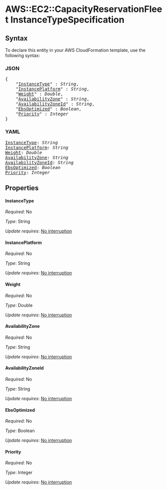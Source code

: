 # AWS::EC2::CapacityReservationFleet InstanceTypeSpecification

## Syntax

To declare this entity in your AWS CloudFormation template, use the following syntax:

### JSON

<pre>
{
    "<a href="#instancetype" title="InstanceType">InstanceType</a>" : <i>String</i>,
    "<a href="#instanceplatform" title="InstancePlatform">InstancePlatform</a>" : <i>String</i>,
    "<a href="#weight" title="Weight">Weight</a>" : <i>Double</i>,
    "<a href="#availabilityzone" title="AvailabilityZone">AvailabilityZone</a>" : <i>String</i>,
    "<a href="#availabilityzoneid" title="AvailabilityZoneId">AvailabilityZoneId</a>" : <i>String</i>,
    "<a href="#ebsoptimized" title="EbsOptimized">EbsOptimized</a>" : <i>Boolean</i>,
    "<a href="#priority" title="Priority">Priority</a>" : <i>Integer</i>
}
</pre>

### YAML

<pre>
<a href="#instancetype" title="InstanceType">InstanceType</a>: <i>String</i>
<a href="#instanceplatform" title="InstancePlatform">InstancePlatform</a>: <i>String</i>
<a href="#weight" title="Weight">Weight</a>: <i>Double</i>
<a href="#availabilityzone" title="AvailabilityZone">AvailabilityZone</a>: <i>String</i>
<a href="#availabilityzoneid" title="AvailabilityZoneId">AvailabilityZoneId</a>: <i>String</i>
<a href="#ebsoptimized" title="EbsOptimized">EbsOptimized</a>: <i>Boolean</i>
<a href="#priority" title="Priority">Priority</a>: <i>Integer</i>
</pre>

## Properties

#### InstanceType

_Required_: No

_Type_: String

_Update requires_: [No interruption](https://docs.aws.amazon.com/AWSCloudFormation/latest/UserGuide/using-cfn-updating-stacks-update-behaviors.html#update-no-interrupt)

#### InstancePlatform

_Required_: No

_Type_: String

_Update requires_: [No interruption](https://docs.aws.amazon.com/AWSCloudFormation/latest/UserGuide/using-cfn-updating-stacks-update-behaviors.html#update-no-interrupt)

#### Weight

_Required_: No

_Type_: Double

_Update requires_: [No interruption](https://docs.aws.amazon.com/AWSCloudFormation/latest/UserGuide/using-cfn-updating-stacks-update-behaviors.html#update-no-interrupt)

#### AvailabilityZone

_Required_: No

_Type_: String

_Update requires_: [No interruption](https://docs.aws.amazon.com/AWSCloudFormation/latest/UserGuide/using-cfn-updating-stacks-update-behaviors.html#update-no-interrupt)

#### AvailabilityZoneId

_Required_: No

_Type_: String

_Update requires_: [No interruption](https://docs.aws.amazon.com/AWSCloudFormation/latest/UserGuide/using-cfn-updating-stacks-update-behaviors.html#update-no-interrupt)

#### EbsOptimized

_Required_: No

_Type_: Boolean

_Update requires_: [No interruption](https://docs.aws.amazon.com/AWSCloudFormation/latest/UserGuide/using-cfn-updating-stacks-update-behaviors.html#update-no-interrupt)

#### Priority

_Required_: No

_Type_: Integer

_Update requires_: [No interruption](https://docs.aws.amazon.com/AWSCloudFormation/latest/UserGuide/using-cfn-updating-stacks-update-behaviors.html#update-no-interrupt)

